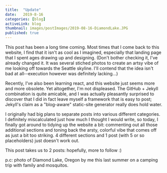 ```yaml
---
title:  "Update"
date:   2019-8-16
categories: [blog]
activeLink: blog
thumbnail: images/postImages/2019-08-16-DiamondLake.JPG
published: true
---
```



This post has been a long time coming. Most times that I come back to this website, I find that it isn't as cool as I imagined, especially that landing page that I spent ages drawing up and designing. (Don't bother checking it, I've already changed it. It was several stiched photos to create an artsy vibe of me looking off towards the Seattle skyline. I'll contend that the idea isn't bad at all--execution however was definitely lacking...) 

Recently, I've also been learning react, and this website just seems more and more obsolete. Yet altogether, I'm not displeased. The GitHub + Jekyll combination is quite amicable, and I was actually pleasantly surprised to discover that I did in fact leave myself a framework that is easy to post; Jekyll's claim as a "blog-aware" static-site generator really does hold water. 

I originally had big plans to separate posts into various different categories. I definitely miscalculated just how much I thought I would write, so today, I finally got around to tidying up the website a bit: commenting out all those additional sections and toning back the arsty, colorful vibe that comes off as just a bit too striking. 4 different sections and 1 post (with 5 or so placeholders) just doesn't work out. 

This post takes us to 2 posts: hopefully, more to follow :)

p.c: photo of Diamond Lake, Oregon by me this last summer on a camping trip with family and mosquitos.